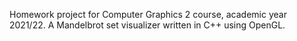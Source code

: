 Homework project for Computer Graphics 2 course, academic year 2021/22.
A Mandelbrot set visualizer written in C++ using OpenGL.